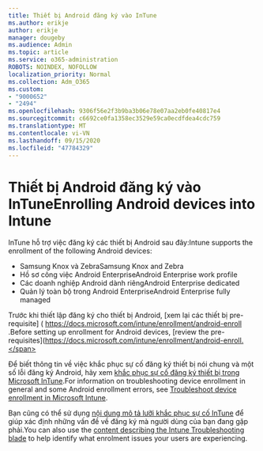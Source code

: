 ```yaml
---
title: Thiết bị Android đăng ký vào InTune
ms.author: erikje
author: erikje
manager: dougeby
ms.audience: Admin
ms.topic: article
ms.service: o365-administration
ROBOTS: NOINDEX, NOFOLLOW
localization_priority: Normal
ms.collection: Adm_O365
ms.custom:
- "9000652"
- "2494"
ms.openlocfilehash: 9306f56e2f3b9ba3b06e78e07aa2eb0fe40817e4
ms.sourcegitcommit: c6692ce0fa1358ec3529e59ca0ecdfdea4cdc759
ms.translationtype: MT
ms.contentlocale: vi-VN
ms.lasthandoff: 09/15/2020
ms.locfileid: "47784329"
---
```

# <a name="enrolling-android-devices-into-intune"></a><span data-ttu-id="9e2bc-102">Thiết bị Android đăng ký vào InTune</span><span class="sxs-lookup"><span data-stu-id="9e2bc-102">Enrolling Android devices into Intune</span></span>

<span data-ttu-id="9e2bc-103">InTune hỗ trợ việc đăng ký các thiết bị Android sau đây:</span><span class="sxs-lookup"><span data-stu-id="9e2bc-103">Intune supports the enrollment of the following Android devices:</span></span>
- <span data-ttu-id="9e2bc-104">Samsung Knox và Zebra</span><span class="sxs-lookup"><span data-stu-id="9e2bc-104">Samsung Knox and Zebra</span></span>
- <span data-ttu-id="9e2bc-105">Hồ sơ công việc Android Enterprise</span><span class="sxs-lookup"><span data-stu-id="9e2bc-105">Android Enterprise work profile</span></span>
- <span data-ttu-id="9e2bc-106">Các doanh nghiệp Android dành riêng</span><span class="sxs-lookup"><span data-stu-id="9e2bc-106">Android Enterprise dedicated</span></span>
- <span data-ttu-id="9e2bc-107">Quản lý toàn bộ trong Android Enterprise</span><span class="sxs-lookup"><span data-stu-id="9e2bc-107">Android Enterprise fully managed</span></span>

<span data-ttu-id="9e2bc-108">Trước khi thiết lập đăng ký cho thiết bị Android, [xem lại các thiết bị pre-requisite] ( https://docs.microsoft.com/intune/enrollment/android-enroll .</span><span class="sxs-lookup"><span data-stu-id="9e2bc-108">Before setting up enrollment for Android devices, [review the pre-requisites](https://docs.microsoft.com/intune/enrollment/android-enroll.</span></span>

<span data-ttu-id="9e2bc-109">Để biết thông tin về việc khắc phục sự cố đăng ký thiết bị nói chung và một số lỗi đăng ký Android, hãy xem [khắc phục sự cố đăng ký thiết bị trong Microsoft InTune](https://docs.microsoft.com/intune/enrollment/troubleshoot-device-enrollment-in-intune).</span><span class="sxs-lookup"><span data-stu-id="9e2bc-109">For information on troubleshooting device enrollment in general and some Android enrollment errors,  see [Troubleshoot device enrollment in Microsoft Intune](https://docs.microsoft.com/intune/enrollment/troubleshoot-device-enrollment-in-intune).</span></span>

<span data-ttu-id="9e2bc-110">Bạn cũng có thể sử dụng [nội dung mô tả lưỡi khắc phục sự cố InTune](https://docs.microsoft.com/intune/fundamentals/help-desk-operators) để giúp xác định những vấn đề về đăng ký mà người dùng của bạn đang gặp phải.</span><span class="sxs-lookup"><span data-stu-id="9e2bc-110">You can also use the [content describing the Intune Troubleshooting blade](https://docs.microsoft.com/intune/fundamentals/help-desk-operators) to help identify what enrolment issues your users are experiencing.</span></span>





